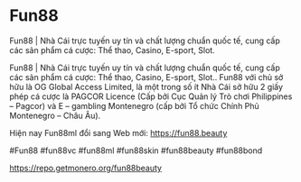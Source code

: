 # Fun88

Fun88 | Nhà Cái trực tuyến uy tín và chất lượng chuẩn quốc tế, cung cấp các sản phẩm cá cược: Thể thao, Casino, E-sport, Slot.

Fun88 | Nhà Cái trực tuyến uy tín và chất lượng chuẩn quốc tế, cung cấp các sản phẩm cá cược: Thể thao, Casino, E-sport, Slot.. Fun88 với chủ sở hữu là OG Global Access Limited, là một trong số ít Nhà Cái sở hữu 2 giấy phép cá cược là PAGCOR Licence (Cấp bởi Cục Quản lý Trò chơi Philippines – Pagcor) và E – gambling Montenegro (cấp bởi Tổ chức Chính Phủ Montenegro – Châu Âu).

Hiện nay Fun88ml đổi sang Web mới: https://fun88.beauty

#Fun88 #fun88vc #fun88ml #fun88skin #fun88beauty #fun88bond

https://repo.getmonero.org/fun88beauty
